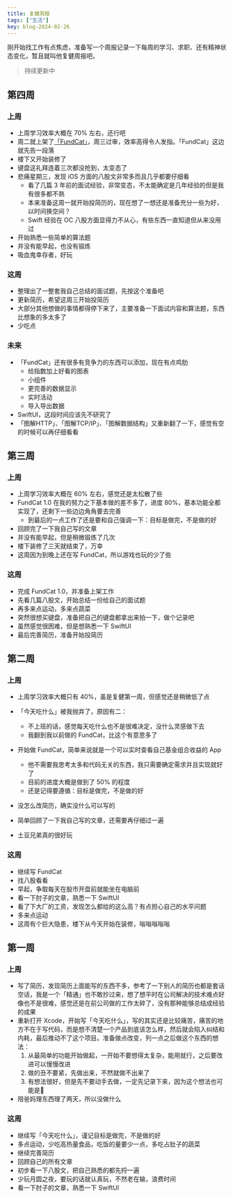 ```yaml
---
title: 复健周报
tags: ["生活"]
key: blog-2024-02-26
---
```


刚开始找工作有点焦虑，准备写一个周报记录一下每周的学习、求职、还有精神状态变化，暂且就叫他复健周报吧。

<!--more-->

> 持续更新中

## 第四周

### 上周

* 上周学习效率大概在 70% 左右，还行吧
* 周二就上架了[「FundCat」](https://apps.apple.com/cn/app/fundcat/id6479296370)，周三过审，效率高得令人发指。「FundCat」这边就先告一段落
* 楼下又开始装修了
* 键盘这礼拜连着三次都没抢到，太变态了
* 悲痛星期三，发现 iOS 方面的八股文非常多而且几乎都要仔细看
  * 看了几篇 3 年前的面试经验，非常变态，不太能确定是几年经验的但是我有很多都不熟
  * 本来准备这周一就开始投简历的，现在想了一想还是准备充分一些为好，以时间换空间？
  * Swift 经验在 OC 八股方面显得力不从心，有些东西一直知道但从来没用过
* 开始熟悉一些简单的算法题
* 并没有能早起，也没有锻炼
* 吸血鬼幸存者，好玩


### 这周

* 整理出了一整套我自己总结的面试题，先按这个准备吧
* 更新简历，希望这周三开始投简历
* 大部分其他想做的事情都得停下来了，主要准备一下面试内容和算法题，东西比想象的多太多了
* 少吃点

### 未来

* 「FundCat」还有很多有竞争力的东西可以添加，现在有点鸡肋
  * 给指数加上好看的图表
  * 小组件
  * 更完善的数据显示
  * 实时活动
  * 导入导出数据
* SwiftUI，这段时间应该先不研究了
* 「图解HTTP」、「图解TCP/IP」、「图解数据结构」又重新翻了一下，感觉有空的时候可以再仔细看看

## 第三周

### 上周

* 上周学习效率大概在 60% 左右，感觉还是太松散了些
* FundCat 1.0 在我的努力之下基本做的差不多了，进度 80%，基本功能全都实现了，还剩下一些边边角角要去完善
  * 到最后的一点工作了还是要和自己强调一下：目标是做完，不是做的好
* 回顾完了一下我自己写的文章
* 并没有能早起，但是稍微锻炼了几次
* 楼下装修了三天就结束了，万幸
* 这周因为到晚上还在写 FundCat，所以游戏也玩的少了些

### 这周

* 完成 FundCat 1.0，并准备上架工作
* 先看几篇八股文，开始总结一份给自己的面试题
* 再多来点运动，多来点蔬菜
* 突然很想买键盘，准备把自己的键盘都拿出来拍一下，做个记录吧
* 虽然感觉很困难，但是想熟悉一下 SwiftUI
* 最后完善简历，准备开始投简历

## 第二周

### 上周

* 上周学习效率大概只有 40%，虽是复健第一周，但感觉还是稍微低了点
* 「今天吃什么」被我抛弃了，原因有二：
  * 不上班的话，感觉每天吃什么也不是很难决定，没什么灵感做下去
  * 我翻到我以前做的 FundCat，比这个有意思多了
* 开始做 FundCat，简单来说就是一个可以实时查看自己基金组合收益的 App
  * 他不需要我思考太多和代码无关的东西，我只需要确定需求并且实现就好了
  * 目前的进度大概是做到了 50% 的程度
  * 还是记得要遵循：目标是做完，不是做的好

* 没怎么改简历，确实没什么可以写的
* 简单回顾了一下我自己写的文章，还需要再仔细过一遍
* 土豆兄弟真的很好玩

### 这周

* 继续写 FundCat
* 找八股看看
* 早起，争取每天在股市开盘前就能坐在电脑前
* 看一下肘子的文章，熟悉一下 SwiftUI
* 看了下大厂的工资，发现怎么都给的这么高？有点担心自己的水平问题
* 多来点运动
* 这周有个巨大隐患，楼下从今天开始在装修，嗡嗡嗡嗡嗡

## 第一周

### 上周

* 写了简历，发现简历上面能写的东西不多，参考了一下别人的简历也都是套话空话，我是一个「精通」也不敢抄过来，想了想平时在公司解决的技术难点好像也不是很难，感觉还是在前公司做的工作太碎了，没有那种能够总结成经验的成果
* 重新打开 Xcode，开始写「今天吃什么」，写的其实还是比较痛苦，痛苦的地方不在于写代码，而是想不清楚一个产品到底该怎么样，然后就会陷入纠结和内耗，最后推动不了这个项目。准备做点改变，列一点之后做这个东西的想法：
  1. 从最简单的功能开始做起，一开始不要想得太复杂，能用就行，之后要改进可以慢慢改进
  1. 做的丑不要紧，先做出来，不然就做不出来了
  1. 有想法很好，但是先不要动手去做，一定先记录下来，因为这个想法也可能是💩
* 陪爸妈理东西理了两天，所以没做什么

### 这周

* 继续写「今天吃什么」，谨记目标是做完，不是做的好
* 多点运动，少吃高热量食品，吃饭的量要少一点，多吃占肚子的蔬菜
* 继续完善简历
* 回顾自己的所有文章
* 初步看一下八股文，把自己熟悉的都先捋一遍
* 少玩月圆之夜，要玩的话就认真玩，不然老在输，浪费时间
* 看一下肘子的文章，熟悉一下 SwiftUI



